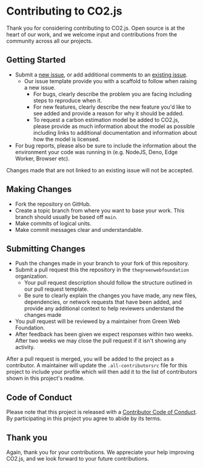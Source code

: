 # Contributing to CO2.js

Thank you for considering contributing to CO2.js. Open source is at the heart of our work, and we welcome input and contributions from the community across all our projects.

## Getting Started

- Submit a [new issue](https://github.com/thegreenwebfoundation/co2.js/issues/new/choose), or add additional comments to an [existing issue](https://github.com/thegreenwebfoundation/co2.js/issues).
  - Our issue template provide you with a scaffold to follow when raising a new issue.
    - For bugs, clearly describe the problem you are facing including steps to reproduce when it.
    - For new features, clearly describe the new feature you'd like to see added and provide a reason for why it should be added.
    - To request a carbon estimation model be added to CO2.js, please provide as much information about the model as possible including links to additional documentation and information about how the model is licensed.
- For bug reports, please also be sure to include the information about the environment your code was running in (e.g. NodeJS, Deno, Edge Worker, Browser etc).

Changes made that are not linked to an existing issue will not be accepted.

## Making Changes

- Fork the repository on GitHub.
- Create a topic branch from where you want to base your work. This branch should usually be based off `main`.
- Make commits of logical units.
- Make commit messages clear and understandable.

## Submitting Changes

- Push the changes made in your branch to your fork of this repository.
- Submit a pull request this the repository in the `thegreenwebfoundation` organization.
  - Your pull request description should follow the structure outlined in our pull request template.
  - Be sure to clearly explain the changes you have made, any new files, dependencies, or network requests that have been added, and provide any additional context to help reviewers understand the changes made
- You pull request will be reviewed by a maintainer from Green Web Foundation.
- After feedback has been given we expect responses within two weeks. After two weeks we may close the pull request if it isn't showing any activity.

After a pull request is merged, you will be added to the project as a contributor. A maintainer will update the `.all-contributorsrc` file for this project to include your profile which will then add it to the list of contributors shown in this project's readme.

## Code of Conduct

Please note that this project is released with a [Contributor Code of Conduct](https://github.com/thegreenwebfoundation/.github/blob/main/CODE_OF_CONDUCT.md). By participating in this project you agree to abide by its terms.

## Thank you

Again, thank you for your contributions. We appreciate your help improving CO2.js, and we look forward to your future contributions.
